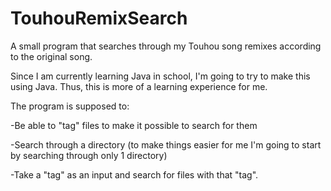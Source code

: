# TouhouRemixSearch
A small program that searches through my Touhou song remixes according to the original song.

Since I am currently learning Java in school, I'm going to try to make this using Java. Thus, this is more of a learning experience for me.

The program is supposed to:

-Be able to "tag" files to make it possible to search for them

-Search through a directory (to make things easier for me I'm going to start by searching through only 1 directory)

-Take a "tag" as an input and search for files with that "tag".
